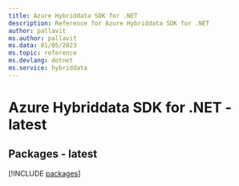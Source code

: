 ```yaml
---
title: Azure Hybriddata SDK for .NET
description: Reference for Azure Hybriddata SDK for .NET
author: pallavit
ms.author: pallavit
ms.data: 01/05/2023
ms.topic: reference
ms.devlang: dotnet
ms.service: hybriddata
---
```

# Azure Hybriddata SDK for .NET - latest
## Packages - latest
[!INCLUDE [packages](hybriddata-index.md)]